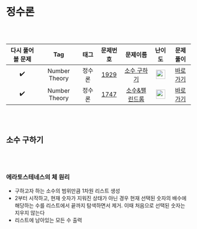 # 정수론

<br><br>

| 다시 풀어볼 문제 | Tag                          | 태그                | 문제번호    | 문제이름    | 난이도    | 문제풀이    |
| :------:  | :--------------------------: | :-----------------: | :------:  | :------:  |  :------:  | :------:  |
| :heavy_check_mark: | Number Theory | 정수론 | <a href="https://www.acmicpc.net/problem/1929">1929</a> | <a href="https://www.acmicpc.net/problem/1929">소수 구하기</a> | <img height="25px" width="25px" src="https://static.solved.ac/tier_small/8.svg"/> | [바로가기](./1929-소수%20구하기.py) |
| :heavy_check_mark: | Number Theory | 정수론 | <a href="https://www.acmicpc.net/problem/1747">1747</a> | <a href="https://www.acmicpc.net/problem/1747">소수&팰린드롬</a> | <img height="25px" width="25px" src="https://static.solved.ac/tier_small/10.svg"/> | [바로가기](./1747-소수&팰린드롬.py) |

<br><br>

## 소수 구하기

<br><br>

### 에라토스테네스의 체 원리

- 구하고자 하는 소수의 범위만큼 1차원 리스트 생성
- 2부터 시작하고, 현재 숫자가 지워진 상태가 아닌 경우 현재 선택된 숫자의 배수에 해당하는 수를 리스트에서 끝까지
탐색하면서 제거. 이때 처음으로 선택된 숫자는 지우지 않는다
-  리스트에 남아있는 모든 수 출력